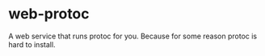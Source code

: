 web-protoc
==========

A web service that runs protoc for you. Because for some reason protoc is hard to install.
